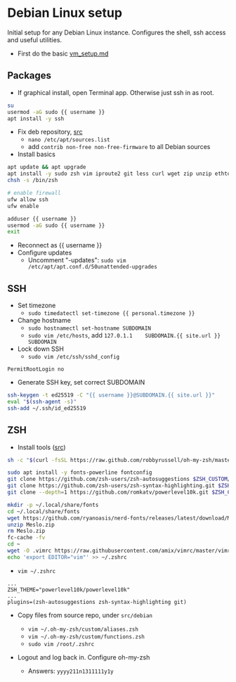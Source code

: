 # Debian Linux setup
Initial setup for any Debian Linux instance. Configures the shell, ssh access and useful utilities.

- First do the basic [vm_setup.md](./vm_setup.md)

## Packages
- If graphical install, open Terminal app. Otherwise just ssh in as root.
```bash
su
usermod -aG sudo {{ username }}
apt install -y ssh
```
- Fix deb repository, [src](https://it42.cc/2019/10/14/fix-proxmox-repository-is-not-signed/) 
	- `nano /etc/apt/sources.list`
	- add `contrib non-free non-free-firmware` to all Debian sources
- Install basics
```bash
apt update && apt upgrade
apt install -y sudo zsh vim iproute2 git less curl wget zip unzip ethtool jq unattended-upgrades ufw
chsh -s /bin/zsh

# enable firewall
ufw allow ssh
ufw enable

adduser {{ username }}
usermod -aG sudo {{ username }}
exit
```
- Reconnect as {{ username }}
- Configure updates
	- Uncomment "-updates": `sudo vim /etc/apt/apt.conf.d/50unattended-upgrades`

## SSH
- Set timezone
  - `sudo timedatectl set-timezone {{ personal.timezone }}`
- Change hostname
	- `sudo hostnamectl set-hostname SUBDOMAIN`
	- `sudo vim /etc/hosts`, add `127.0.1.1    SUBDOMAIN.{{ site.url }}    SUBDOMAIN`
- Lock down SSH
	- `sudo vim /etc/ssh/sshd_config`
```
PermitRootLogin no
```
- Generate SSH key, set correct SUBDOMAIN
```bash
ssh-keygen -t ed25519 -C "{{ username }}@SUBDOMAIN.{{ site.url }}"
eval "$(ssh-agent -s)"
ssh-add ~/.ssh/id_ed25519
```

## ZSH
- Install tools ([src](https://gist.github.com/sinadarvi/7b7178cb3cf9a605ab04700cae05287a))
```bash
sh -c "$(curl -fsSL https://raw.github.com/robbyrussell/oh-my-zsh/master/tools/install.sh)"

sudo apt install -y fonts-powerline fontconfig
git clone https://github.com/zsh-users/zsh-autosuggestions $ZSH_CUSTOM/plugins/zsh-autosuggestions
git clone https://github.com/zsh-users/zsh-syntax-highlighting.git $ZSH_CUSTOM/plugins/zsh-syntax-highlighting
git clone --depth=1 https://github.com/romkatv/powerlevel10k.git $ZSH_CUSTOM/themes/powerlevel10k

mkdir -p ~/.local/share/fonts
cd ~/.local/share/fonts
wget https://github.com/ryanoasis/nerd-fonts/releases/latest/download/Meslo.zip
unzip Meslo.zip
rm Meslo.zip
fc-cache -fv
cd ~
wget -O .vimrc https://raw.githubusercontent.com/amix/vimrc/master/vimrcs/basic.vim
echo 'export EDITOR="vim"' >> ~/.zshrc
```
- `vim ~/.zshrc`
```
...
ZSH_THEME="powerlevel10k/powerlevel10k"
...
plugins=(zsh-autosuggestions zsh-syntax-highlighting git)
```
- Copy files from source repo, under `src/debian`
  - `vim ~/.oh-my-zsh/custom/aliases.zsh`
  - `vim ~/.oh-my-zsh/custom/functions.zsh`
  - `sudo vim /root/.zshrc`

- Logout and log back in. Configure oh-my-zsh
	- Answers: `yyyy211n1311111y1y`
